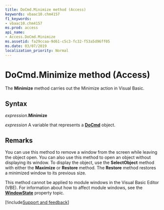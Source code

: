 ```yaml
---
title: DoCmd.Minimize method (Access)
keywords: vbaac10.chm4157
f1_keywords:
- vbaac10.chm4157
ms.prod: access
api_name:
- Access.DoCmd.Minimize
ms.assetid: fa29ccaa-9d61-c5c3-fc32-f53a5d96ff05
ms.date: 03/07/2019
localization_priority: Normal
---
```



# DoCmd.Minimize method (Access)

The **Minimize** method carries out the Minimize action in Visual Basic.


## Syntax

_expression_.**Minimize**

_expression_ A variable that represents a **[DoCmd](Access.DoCmd.md)** object.


## Remarks

You can use this method to remove a window from the screen while leaving the object open. You can also use this method to open an object without displaying its window. To display the object, use the **SelectObject** method with either the **Maximize** or **Restore** method. The **Restore** method restores a minimized window to its previous size.

This method cannot be applied to module windows in the Visual Basic Editor (VBE). For information about how to affect module windows, see the **[WindowState](excel.window.windowstate.md)** property topic.




[!include[Support and feedback](~/includes/feedback-boilerplate.md)]